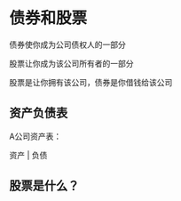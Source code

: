 # 债券和股票

债券使你成为公司债权人的一部分

股票让你成为该公司所有者的一部分

股票是让你拥有该公司，债券是你借钱给该公司


## 资产负债表


A公司资产表：

资产 | 负债


## 股票是什么？



